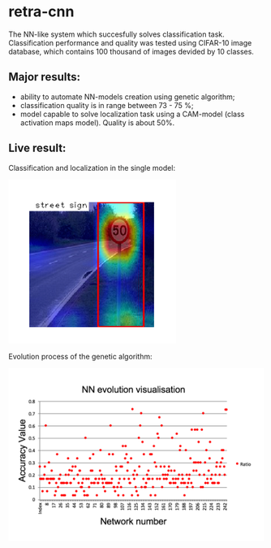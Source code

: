 # retra-cnn
The NN-like system which succesfully solves classification task. Classification performance and quality was tested using 
CIFAR-10 image database, which contains 100 thousand of images devided by 10 classes.

## Major results:
- ability to automate NN-models creation using genetic algorithm;
- classification quality is in range between 73 - 75 %;
- model capable to solve localization task using a CAM-model (class activation maps model). Quality is about 50%.

## Live result:

Classification and localization in the single model:

![Classification task](https://raw.githubusercontent.com/spzSource/retra-cnn/master/localization/examples/Screen%20Shot%202017-03-05%20at%2018.59.17.png)

Evolution process of the genetic algorithm:

![Evolution process](https://github.com/spzSource/retra-cnn/blob/master/localization/examples/Screen%20Shot%202017-03-05%20at%2018.59.38.png)


